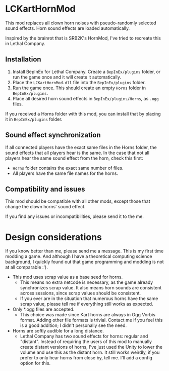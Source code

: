# LCKartHornMod
This mod replaces all clown horn noises with pseudo-randomly selected sound effects. Horn sound effects are loaded automatically.

Inspired by the brainrot that is SRB2K's HornMod, I've tried to recreate this in Lethal Company. 

## Installation
1. Install BepInEx for Lethal Company. Create a `BepInEx/plugins` folder, or run the game once and it will create it automatically.
1. Place the `LCKartHornMod.dll` file into the `BepInEx/plugins` folder.
1. Run the game once. This should create an empty `Horns` folder in `BepInEx/plugins`.
1. Place all desired horn sound effects in `BepInEx/plugins/Horns`, as `.ogg` files.

If you received a Horns folder with this mod, you can install that by placing it in `BepInEx/plugins` folder.

## Sound effect synchronization
If all connected players have the exact same files in the Horns folder, the sound effects that all players hear is the same. 
In the case that not all players hear the same sound effect from the horn, check this first:
- `Horns` folder contains the exact same number of files.
- All players have the same file names for the horns.

## Compatibility and issues
This mod should be compatible with all other mods, except those that change the clown horns' sound effect. 

If you find any issues or incompatibilities, please send it to the me.

# Design considerations

If you know better than me, please send me a message. This is my first time modding a game. And although I have a theoretical computing science background, I quickly found out that game programming and modding is not at all comparable :').

- This mod uses scrap value as a base seed for horns.
  - This means no extra netcode is necessary, as the game already synchronizes scrap value. It also means horn sounds are consistent across sessions, since scrap values should be consistent.
  - If you ever are in the situation that numerous horns have the same scrap value, please tell me if everything still works as expected. 
- Only *.ogg files are accepted.
  - This choice was made since Kart horns are always in Ogg Vorbis format. Adding other file formats is trivial. Contact me if you feel this is a good addition; I didn't personally see the need.
- Horns are softly audible for a long distance.
  - Lethal Company has two sound effects for horns: regular and "distant". Instead of requiring the users of this mod to manually create distant versions of horns, I've just used the Unity to lower the volume and use this as the distant horn. It still works weirdly, if you prefer to only hear horns from close by, tell me. I'll add a config option for this.
